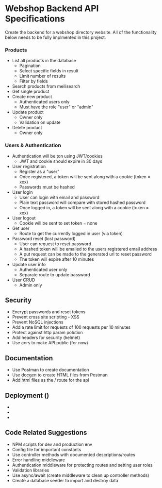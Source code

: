 # Webshop Backend API Specifications

Create the backend for a webshop directory website. All of the functionality below needs to be fully implmented in this project.

### Products
- List all products in the database
   * Pagination
   * Select specific fields in result
   * Limit number of results
   * Filter by fields
- Search products from meilisearch
- Get single product
- Create new product
  * Authenticated users only
  * Must have the role "user" or "admin"
- Update product
  * Owner only
  * Validation on update
- Delete product
  * Owner only


### Users & Authentication
- Authentication will be ton using JWT/cookies
  * JWT and cookie should expire in 30 days
- User registration
  * Register as a "user"
  * Once registered, a token will be sent along with a cookie (token = xxx)
  * Passwords must be hashed
- User login
  * User can login with email and password
  * Plain text password will compare with stored hashed password
  * Once logged in, a token will be sent along with a cookie (token = xxx)
- User logout
  * Cookie will be sent to set token = none
- Get user
  * Route to get the currently logged in user (via token)
- Password reset (lost password)
  * User can request to reset password
  * A hashed token will be emailed to the users registered email address
  * A put request can be made to the generated url to reset password
  * The token will expire after 10 minutes
- Update user info
  * Authenticated user only
  * Separate route to update password
- User CRUD
  * Admin only


## Security
- Encrypt passwords and reset tokens
- Prevent cross site scripting - XSS
- Prevent NoSQL injections
- Add a rate limit for requests of 100 requests per 10 minutes
- Protect against http param polution
- Add headers for security (helmet)
- Use cors to make API public (for now)

## Documentation
- Use Postman to create documentation
- Use docgen to create HTML files from Postman
- Add html files as the / route for the api

## Deployment ()
-
-
-


## Code Related Suggestions
- NPM scripts for dev and production env
- Config file for important constants
- Use controller methods with documented descriptions/routes
- Error handling middleware
- Authentication middleware for protecting routes and setting user roles
- Validation libraries
- Use async/await (create middleware to clean up controller methods)
- Create a database seeder to import and destroy data